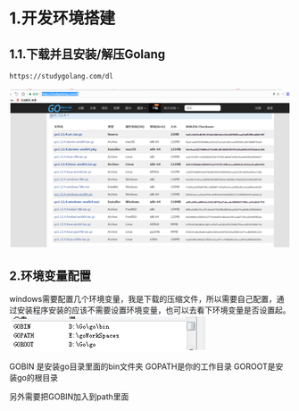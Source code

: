 # 1.开发环境搭建

## 1.1.下载并且安装/解压Golang
```
https://studygolang.com/dl
```
![](/static/image/1599027458.jpg)

## 2.环境变量配置
windows需要配置几个环境变量，我是下载的压缩文件，所以需要自己配置，通过安装程序安装的应该不需要设置环境变量，也可以去看下环境变量是否设置起。
![](/static/image/1599027545.jpg)

GOBIN 是安装go目录里面的bin文件夹
GOPATH是你的工作目录
GOROOT是安装go的根目录

另外需要把GOBIN加入到path里面


